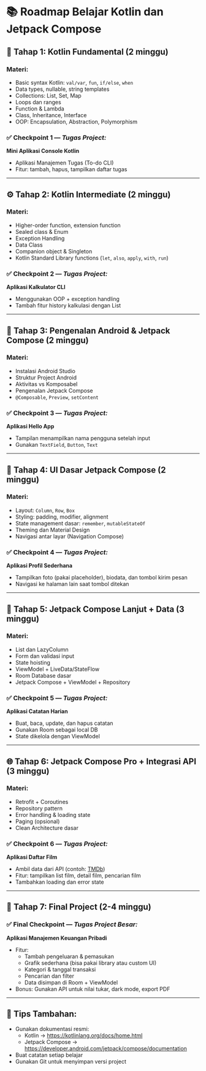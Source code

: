 # 📚 Roadmap Belajar Kotlin dan Jetpack Compose

## 🔰 Tahap 1: Kotlin Fundamental (2 minggu)

### Materi:
- Basic syntax Kotlin: `val/var`, `fun`, `if/else`, `when`
- Data types, nullable, string templates
- Collections: List, Set, Map
- Loops dan ranges
- Function & Lambda
- Class, Inheritance, Interface
- OOP: Encapsulation, Abstraction, Polymorphism

### ✅ Checkpoint 1 — *Tugas Project:*
**Mini Aplikasi Console Kotlin**
- Aplikasi Manajemen Tugas (To-do CLI)
- Fitur: tambah, hapus, tampilkan daftar tugas

---

## ⚙️ Tahap 2: Kotlin Intermediate (2 minggu)

### Materi:
- Higher-order function, extension function
- Sealed class & Enum
- Exception Handling
- Data Class
- Companion object & Singleton
- Kotlin Standard Library functions (`let`, `also`, `apply`, `with`, `run`)

### ✅ Checkpoint 2 — *Tugas Project:*
**Aplikasi Kalkulator CLI**
- Menggunakan OOP + exception handling
- Tambah fitur history kalkulasi dengan List

---

## 📱 Tahap 3: Pengenalan Android & Jetpack Compose (2 minggu)

### Materi:
- Instalasi Android Studio
- Struktur Project Android
- Aktivitas vs Komposabel
- Pengenalan Jetpack Compose
- `@Composable`, `Preview`, `setContent`

### ✅ Checkpoint 3 — *Tugas Project:*
**Aplikasi Hello App**
- Tampilan menampilkan nama pengguna setelah input
- Gunakan `TextField`, `Button`, `Text`

---

## 🧱 Tahap 4: UI Dasar Jetpack Compose (2 minggu)

### Materi:
- Layout: `Column`, `Row`, `Box`
- Styling: padding, modifier, alignment
- State management dasar: `remember`, `mutableStateOf`
- Theming dan Material Design
- Navigasi antar layar (Navigation Compose)

### ✅ Checkpoint 4 — *Tugas Project:*
**Aplikasi Profil Sederhana**
- Tampilkan foto (pakai placeholder), biodata, dan tombol kirim pesan
- Navigasi ke halaman lain saat tombol ditekan

---

## 💾 Tahap 5: Jetpack Compose Lanjut + Data (3 minggu)

### Materi:
- List dan LazyColumn
- Form dan validasi input
- State hoisting
- ViewModel + LiveData/StateFlow
- Room Database dasar
- Jetpack Compose + ViewModel + Repository

### ✅ Checkpoint 5 — *Tugas Project:*
**Aplikasi Catatan Harian**
- Buat, baca, update, dan hapus catatan
- Gunakan Room sebagai local DB
- State dikelola dengan ViewModel

---

## 🌐 Tahap 6: Jetpack Compose Pro + Integrasi API (3 minggu)

### Materi:
- Retrofit + Coroutines
- Repository pattern
- Error handling & loading state
- Paging (opsional)
- Clean Architecture dasar

### ✅ Checkpoint 6 — *Tugas Project:*
**Aplikasi Daftar Film**
- Ambil data dari API (contoh: [TMDb](https://developer.themoviedb.org))
- Fitur: tampilkan list film, detail film, pencarian film
- Tambahkan loading dan error state

---

## 🧠 Tahap 7: Final Project (2-4 minggu)

### ✅ Final Checkpoint — *Tugas Project Besar:*
**Aplikasi Manajemen Keuangan Pribadi**
- Fitur:
  - Tambah pengeluaran & pemasukan
  - Grafik sederhana (bisa pakai library atau custom UI)
  - Kategori & tanggal transaksi
  - Pencarian dan filter
  - Data disimpan di Room + ViewModel
- Bonus: Gunakan API untuk nilai tukar, dark mode, export PDF

---

## 📌 Tips Tambahan:
- Gunakan dokumentasi resmi:  
  - Kotlin → https://kotlinlang.org/docs/home.html  
  - Jetpack Compose → https://developer.android.com/jetpack/compose/documentation
- Buat catatan setiap belajar
- Gunakan Git untuk menyimpan versi project
